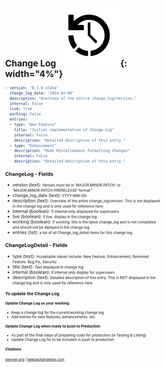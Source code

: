 # Change Log ![Change Log](../assets/icons/change_log.png){: width="4%"}  

```yaml title="change_log.yaml"
- version: "0.1.0-alpha"
  change_log_date: "2024-02-08"
  description: "Overview of the entire change_log/version."
  internal: False   
  live: True        
  working: False 
  entries:
  - type: "New Feature"
    title: "Initial implementation of Change Log"
    internal: False 
    description: "Detailed description of this entry."
  - type: "Enhancement"
    description: "Made Miscellaneous Formatting Changes"
    internal: False
    description: "Detailed description of this entry."
```
### ChangeLog - Fields
- version (text): <small>Version must be in 'MAJOR.MINOR.PATCH' or 'MAJOR.MINOR.PATCH-PRERELEASE' format."</small>
- change_log_date (text): <small>YYYY-MM-DD</small>
- description (text): <small>Overview of the entire change_log/version. This is not displayed in the change log and is only used for reference here.</small>  
- internal (boolean): <small>if internal only displayed for superusers</small>
- live (boolean): <small>if live, display in the change log</small>
- working (boolean): <small>if working, this is the latest change_log and is not completed and should not be diplayed in the change log</small>
- entries (list): <small>a list of all Change_log_detail items for this change log</small>

### ChangeLogDetail - Fields
- type (text):  <small>Acceptable values include: New Feature, Enhancement, Removed Feature, Bug Fix, Security</small>
- title (text):  <small>Text displayed in change log</small>
- internal (boolean): <small>if internal only display for superusers</small>
- description (text): <small>Detailed description of this entry.  This is NOT displayed in the change log and is only used for reference here

### To update the Change Log
#### Update Change Log as your working
- Keep a change log for the current/working change log.
- Add entries for new features, enhancements, etc.
#### Update Change Log when ready to push to Production
- As part of the final steps of preparing code for production (ie Testing & Linting)
- Update Change Log for to be included in push to production

##### Citations
<a href="https://semver.org/" target="_blank">semver.org</a> |
<a href="https://keepachangelog.com/en/1.1.0/" target="_blank">keepachangelog.com</a>
